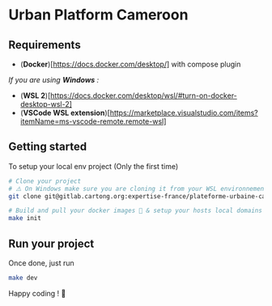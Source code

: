 # Urban Platform Cameroon

## Requirements

- (**Docker**)[https://docs.docker.com/desktop/] with compose plugin

*If you are using **Windows** :*
- (**WSL 2**)[https://docs.docker.com/desktop/wsl/#turn-on-docker-desktop-wsl-2]
- (**VSCode WSL extension**)[https://marketplace.visualstudio.com/items?itemName=ms-vscode-remote.remote-wsl]

## Getting started

To setup your local env project (Only the first time)

``` bash
# Clone your project
# ⚠️ On Windows make sure you are cloning it from your WSL environnement
git clone git@gitlab.cartong.org:expertise-france/plateforme-urbaine-cameroun.git puc && cd puc

# Build and pull your docker images 🐋 & setup your hosts local domains
make init
```

## Run your project

Once done, just run

``` bash
make dev
```

Happy coding ! 🚀